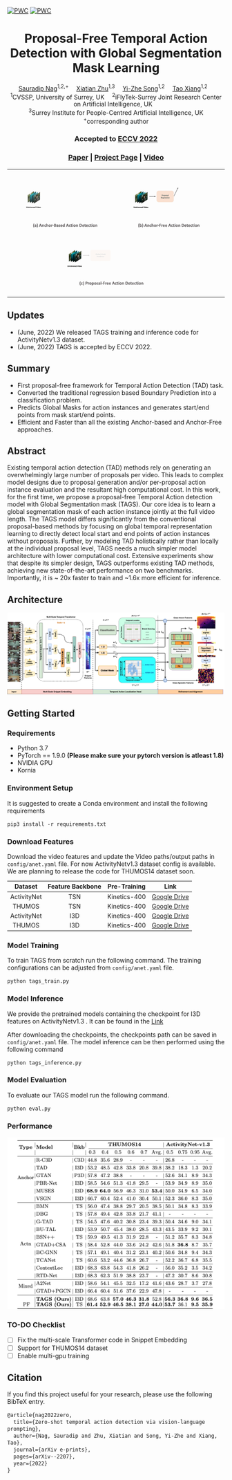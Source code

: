 [![PWC](https://img.shields.io/endpoint.svg?url=https://paperswithcode.com/badge/temporal-action-detection-with-global/temporal-action-localization-on-activitynet)](https://paperswithcode.com/sota/temporal-action-localization-on-activitynet?p=temporal-action-detection-with-global)
[![PWC](https://img.shields.io/endpoint.svg?url=https://paperswithcode.com/badge/temporal-action-detection-with-global/temporal-action-localization-on-thumos14)](https://paperswithcode.com/sota/temporal-action-localization-on-thumos14?p=temporal-action-detection-with-global)
<div align="center">

<h1>Proposal-Free Temporal Action Detection with Global Segmentation Mask Learning</h1>

<div>
    <a href='https://sauradip.github.io/' target='_blank'>Sauradip Nag</a><sup>1,2,+</sup>&emsp;
    <a href='https://scholar.google.co.uk/citations?hl=en&user=ZbA-z1cAAAAJ&view_op=list_works&sortby=pubdate' target='_blank'>Xiatian Zhu</a><sup>1,3</sup>&emsp;
    <a href='https://scholar.google.co.uk/citations?user=irZFP_AAAAAJ&hl=en' target='_blank'>Yi-Zhe Song</a><sup>1,2</sup>&emsp;
    <a href='https://scholar.google.co.uk/citations?hl=en&user=MeS5d4gAAAAJ&view_op=list_works&sortby=pubdate' target='_blank'>Tao Xiang</a><sup>1,2</sup>&emsp;
</div>
<div>
    <sup>1</sup>CVSSP, University of Surrey, UK&emsp;
    <sup>2</sup>iFlyTek-Surrey Joint Research Center on Artificial Intelligence, UK&emsp; <br>
    <sup>3</sup>Surrey Institute for People-Centred Artificial Intelligence, UK
</div>
<div>
    <sup>+</sup>corresponding author
</div>

<h3><strong>Accepted to <a href='https://eccv2022.ecva.net/' target='_blank'>ECCV 2022</a></strong></h3>

<h3 align="center">
  <a href="https://arxiv.org/abs/2207.06580" target='_blank'>Paper</a> |
  <a href="" target='_blank'>Project Page</a> |
  <a href="" target='_blank'>Video</a>
</h3>
<table>
<tr>
    <td><img src="assets/video-gif2.gif" width="100%"/></td>
</tr>
</table>
</div>

## Updates

- (June, 2022) We released TAGS training and inference code for ActivityNetv1.3 dataset.
- (June, 2022) TAGS is accepted by ECCV 2022.

## Summary
- First proposal-free framework for Temporal Action Detection (TAD) task.
- Converted the traditional regression based Boundary Prediction into a classification problem.
- Predicts Global Masks for action instances and generates start/end points from mask start/end points.
- Efficient and Faster than all the existing Anchor-based and Anchor-Free approaches.

## Abstract

Existing temporal action detection (TAD) methods rely on generating an overwhelmingly large number of proposals per video. This leads to complex model designs due to proposal generation and/or per-proposal action instance evaluation and the resultant high computational cost. In this work, for the first time, we propose a proposal-free Temporal Action detection model with Global Segmentation mask (TAGS). Our core idea is to learn a global segmentation mask of each action instance jointly at the full video length. The TAGS model differs significantly from the conventional proposal-based methods by focusing on global temporal representation learning to directly detect local start and end points of action instances without proposals. Further, by modeling TAD holistically rather than locally at the individual proposal level, TAGS needs a much simpler model architecture with lower computational cost. Extensive experiments show that despite its simpler design, TAGS outperforms existing TAD methods, achieving new state-of-the-art performance on two benchmarks. Importantly, it is ~ 20x faster to train and ~1.6x more efficient for inference. 

## Architecture
![](assets/main-fig-tags.png)


## Getting Started

### Requirements
- Python 3.7
- PyTorch == 1.9.0  **(Please make sure your pytorch version is atleast 1.8)**
- NVIDIA GPU
- Kornia


### Environment Setup
It is suggested to create a Conda environment and install the following requirements
```shell script
pip3 install -r requirements.txt
```

### Download Features
Download the video features and update the Video paths/output paths in ``` config/anet.yaml ``` file. For now ActivityNetv1.3 dataset config is available. We are planning to release the code for THUMOS14 dataset soon. 

| Dataset | Feature Backbone | Pre-Training | Link | 
|:---:|:---:|:---:|:---:|
| ActivityNet | TSN | Kinetics-400 | [Google Drive](https://drive.google.com/u/0/uc?id=1ISemndlSDS2FtqQOKL0t3Cjj9yk2yznF&export=download) |
| THUMOS | TSN | Kinetics-400 | [Google Drive](https://drive.google.com/drive/folders/1-19PgCRTTNfy2RWGErvUUlT0_3J-qEb8?usp=sharing) |
| ActivityNet | I3D | Kinetics-400 | [Google Drive](https://drive.google.com/drive/folders/1B1srfie2UWKwaC4-7bo6UItmJoESCUq3?usp=sharing) |
| THUMOS | I3D | Kinetics-400 | [Google Drive](https://drive.google.com/drive/folders/1C4YG01X9IIT1a568wMM8fgm4k4xTC2EQ?usp=sharing) |
 
### Model Training 
To train TAGS from scratch run the following command. The training configurations can be adjusted from  ``` config/anet.yaml ``` file.
```shell script
python tags_train.py
```
### Model Inference
We provide the pretrained models containing the checkpoint for I3D features on ActivityNetv1.3 . It can be found in the [Link](https://drive.google.com/file/d/1ltF5AKee8JcdJmDPabJtXwJe1_m0X3Sc/view?usp=sharing)

After downloading the checkpoints, the checkpoints path can be saved in ``` config/anet.yaml ``` file.
The model inference can be then performed using the following command 
```shell script
python tags_inference.py
```
### Model Evaluation
To evaluate our TAGS model run the following command. 
```shell script
python eval.py
```

### Performance 
![](assets/tags-result-2.png)

### TO-DO Checklist
- [ ] Fix the multi-scale Transformer code in Snippet Embedding
- [ ] Support for THUMOS14 dataset
- [ ] Enable multi-gpu training

## Citation
If you find this project useful for your research, please use the following BibTeX entry.
```
@article{nag2022zero,
  title={Zero-shot temporal action detection via vision-language prompting},
  author={Nag, Sauradip and Zhu, Xiatian and Song, Yi-Zhe and Xiang, Tao},
  journal={arXiv e-prints},
  pages={arXiv--2207},
  year={2022}
}
```

